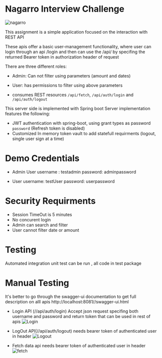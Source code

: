 # Nagarro Interview Challenge

![nagarro](https://upload.wikimedia.org/wikipedia/en/c/c0/Nagarro_logo_new.svg)


This assignment is a simple application focused on the interaction with REST API

These apis offer a basic user-management functionality, where user can login through an api /login 
and then can use the /api/<resources> by specifing the returned Bearer token in authorization header of request

There are three different roles:
* Admin: Can not filter using parameters (amount and dates)
* User: has permissions to filter using above parameters

* consumes REST resources `/api/fetch`, `/api/auth/login` and `/api/auth/logout`

This server side is implemented with Spring boot
Server implementation features the following:
*  JWT authentication with spring-boot, using grant types as password `password` (Refresh token is disabled)
* Customized In memory token vault to add statefull requirments (logout, single user sign at a time)


#  Demo Credentials

  * Admin User
    username : testadmin
    password: adminpassword
  - User
  username: testUser
password: userpassword


# Security Requirments
* Session TimeOut is 5 minutes 
* No concurent login
* Admin can search and filter
* User cannot filter date or amount

# Testing
Automated integration unit test can be run , all code in test package

# Manual Testing
It's better to go through the swagger-ui documentation to get full description on alll apis http://localhost:8081/<root>/swagger-ui.html
* Login API (/<root>/api/auth/login)
Accept json request specifing both username and password and return token that can be used in rest of apis
![Login](https://res.cloudinary.com/hafeezmnb/image/upload/v1605518898/login_umgbpk.png)

* LogOut API(/<root>/api/auth/logout)
needs bearer token of authenticated user in header
![Logout](https://res.cloudinary.com/hafeezmnb/image/upload/v1605519319/logout_wy23zq.jpg)

* Fetch data api
needs bearer token of authenticated user in header
![fetch](https://res.cloudinary.com/hafeezmnb/image/upload/v1605519603/fetch_obkh9m.png)


